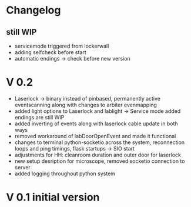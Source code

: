 # Changelog 


## still WIP
* servicemode triggered from lockerwall
* adding selfcheck before start
* automatic endings -> check before new version

# V 0.2 

* Laserlock -> binary instead of pinbased, permanently active eventscanning along with changes to arbiter evenmapping
* added light options to Laserlock and lablight -> Service mode added endings are still WIP 
* added inverting of events along with laserlock cable update in both ways
* removed workaround of labDoorOpenEvent and made it functional
* changes to terminal python-socketio across the system, reconnection loops and ping timings, flask startups -> SIO start
* adjustments for HH: cleanroom duration and outer door for laserlock
* new setup desription for microscope, removed socketio connection to server
* added logging throughout python system

# V 0.1 initial version
